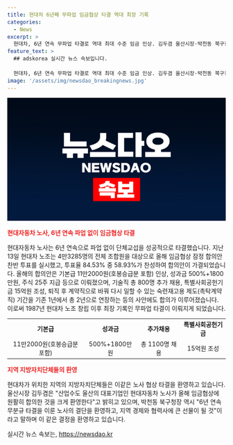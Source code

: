 ```yaml
---
title: 현대차 6년째 무파업 임금협상 타결 역대 최장 기록
categories:
  - News
excerpt: >
  현대차, 6년 연속 무파업 타결로 역대 최대 수준 임금 인상. 김두겸 울산시장·박천동 북구청장도 환영 - 현대자동차 노사가 6년 연속 파업 없이 단체교섭을 타결하여 임금협상 합의안이 성공적으로 통과. 임금 인상폭은 최대 수준으로 기본급 11만2000원 등을 담았으며, 기술직 800명 추가 채용, 특별사회공헌기금 조성 등 다양한 합의안 도출. 지역 지방자치단체들과 김두겸 울산시장, 박천동 북구청장도 이에 대한 환영의 뜻을 밝혔다.
feature_text: >
  ## adskorea 실시간 뉴스 속보입니다.

  현대차, 6년 연속 무파업 타결로 역대 최대 수준 임금 인상. 김두겸 울산시장·박천동 북구청장도 환영 - 현대자동차 노사가 6년 연속 파업 없이 단체교섭을 타결하여 임금협상 합의안이 성공적으로 통과. 임금 인상폭은 최대 수준으로 기본급 11만2000원 등을 담았으며, 기술직 800명 추가 채용, 특별사회공헌기금 조성 등 다양한 합의안 도출. 지역 지방자치단체들과 김두겸 울산시장, 박천동 북구청장도 이에 대한 환영의 뜻을 밝혔다.
image: '/assets/img/newsdao_breakingnews.jpg'
---
```


<p><img src="/assets/img/newsdao_breakingnews.jpg" alt="adskorea 속보" /></p>

<p><b><span style="color: #ee2323;">현대자동차 노사, 6년 연속 파업 없이 임금협상 타결</span></b></p>

<p>현대자동차 노사는 6년 연속으로 파업 없이 단체교섭을 성공적으로 타결했습니다. 지난 13일 현대차 노조는 4만3285명의 전체 조합원을 대상으로 올해 임금협상 잠정 합의안 찬반 투표를 실시했고, 투표율 84.53% 중 58.93%가 찬성하여 합의안이 가결되었습니다. 올해의 합의안은 기본급 11만2000원(호봉승급분 포함) 인상, 성과금 500%+1800만원, 주식 25주 지급 등으로 이뤄졌으며, 기술직 총 800명 추가 채용, 특별사회공헌기금 15억원 조성, 퇴직 후 계약직으로 바꿔 다시 일할 수 있는 숙련재고용 제도(촉탁계약직) 기간을 기존 1년에서 총 2년으로 연장하는 등의 사안에도 합의가 이루어졌습니다. 이로써 1987년 현대차 노조 창립 이후 최장 기록인 무파업 타결이 이뤄지게 되었습니다.</p>

<table>
    <tr>
        <td style="text-align: center; height: 17px;"><b>기본급</b></td>
        <td style="text-align: center; height: 17px;"><b>성과금</b></td>
        <td style="text-align: center; height: 17px;"><b>추가채용</b></td>
        <td style="text-align: center; height: 17px;"><b>특별사회공헌기금</b></td>
    </tr>
    <tr>
        <td style="text-align: center; height: 17px;">11만2000원(호봉승급분 포함)</td>
        <td style="text-align: center; height: 17px;">500%+1800만원</td>
        <td style="text-align: center; height: 17px;">총 1100명 채용</td>
        <td style="text-align: center; height: 17px;">15억원 조성</td>
    </tr>
</table>

<p><b><span style="color: #ee2323;">지역 지방자치단체들의 환영</span></b></p>

<p>현대차가 위치한 지역의 지방자치단체들은 이같은 노사 협상 타결을 환영하고 있습니다. 울산시장 김두겸은 "산업수도 울산의 대표기업인 현대자동차 노사가 올해 임금협상에 원활히 합의한 것을 크게 환영한다"고 밝히고 있으며, 박천동 북구청장 역시 "6년 연속 무분규 타결을 이룬 노사의 결단을 환영하고, 지역 경제와 협력사에 큰 선물이 될 것"이라고 말하며 이 같은 결정을 환영하고 있습니다.</p>
실시간 뉴스 속보는, <a href="https://newsdao.kr" rel="dofollow">https://newsdao.kr</a>


